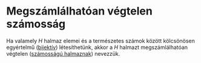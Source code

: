 # Megszámlálhatóan végtelen számosság

Ha valamely $H$ halmaz elemei és a természetes számok között kölcsönösen egyértelmű ([bijektív](bijektiv-lekepezes.md)) létesíthetünk, akkor a $H$ halmazt megszámlálhatóan végtelen ([számosságú halmaznak](halmazok-szamossaga.md)) nevezzük.